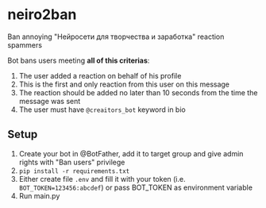 # neiro2ban
Ban annoying "Нейросети для творчества и заработка" reaction spammers

Bot bans users meeting **all of this criterias**:
1. The user added a reaction on behalf of his profile
2. This is the first and only reaction from this user on this message
3. The reaction should be added no later than 10 seconds from the time the message was sent
4. The user must have `@creaitors_bot` keyword in bio

## Setup
1. Create your bot in @BotFather, add it to target group and give admin rights with "Ban users" privilege
2. `pip install -r requirements.txt`
3. Either create file `.env` and fill it with your token (i.e. `BOT_TOKEN=123456:abcdef`) or pass BOT_TOKEN as environment variable
4. Run main.py
